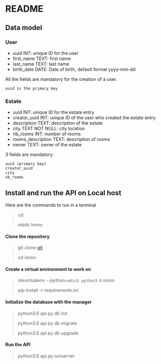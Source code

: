 # README

## Data model

### User
- uuid INT: unique ID for the user
- first_name TEXT: first name
- last_name TEXT: last name
- birth_date DATE: Date of birth, default format yyyy-mm-dd

All the fields are mandatory for the creation of a user.

	uuid is the primary key
	
### Estate
* 	uuid INT: unique ID for the estate entry
* 	creator_uuid INT: unique ID of the user who created the estate entry
* 	description TEXT: description of the estate
* 	city TEXT NOT NULL: city location
* 	nb_rooms INT: number of rooms
* 	rooms_description TEXT: description of rooms
* 	owner TEXT: owner of the estate

3 fields are mandatory:	

	uuid (primary key)
	creator_uuid
	city
	nb_rooms
	
## Install and run the API on Local host

Here are the commands to run in a terminal
> cd 
>
> mkdir immo

#### Clone the repository
> git clone [git]()
>
> cd immo 

#### Create a virtual environment to work on
> mkvirtualenv --python=`which python3.6` immo
>
> pip install -r requirements.txt

#### Initialize the database with the manager
> python3.6 api.py db init
> 
> python3.6 api.py db migrate
> 
> python3.6 api.py db upgrade
> 

#### Run the API
> python3.6 api.py runserver
	